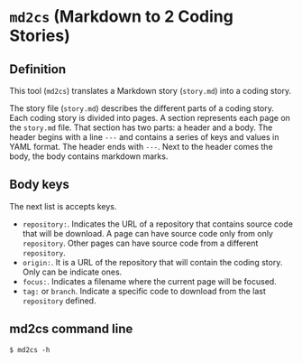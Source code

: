 # `md2cs` (Markdown to 2 Coding Stories)

## Definition

This tool (`md2cs`) translates a Markdown story (`story.md`) into a coding story.

The story file (`story.md`) describes the different parts of a coding story.
Each coding story is divided into pages. A section represents each page on
the `story.md` file. That section has two parts: a header and a body. The
header begins with a line `---` and contains a series of keys and values in
YAML format. The header ends with `---`. Next to the header comes the body,
the body contains markdown marks.

## Body keys

The next list is accepts keys.

+ `repository:`. Indicates the URL of a repository that contains source code
  that will be download. A page can have source code only from only
  `repository`. Other pages can have source code from a different `repository`.
+ `origin:`. It is a URL of the repository that will contain the coding story.
  Only can be indicate ones.
+ `focus:`. Indicates a filename where the current page will be focused.
+ `tag:` or `branch`. Indicate a specific code to download from the last
  `repository` defined.

## md2cs command line

```shell
$ md2cs -h
```